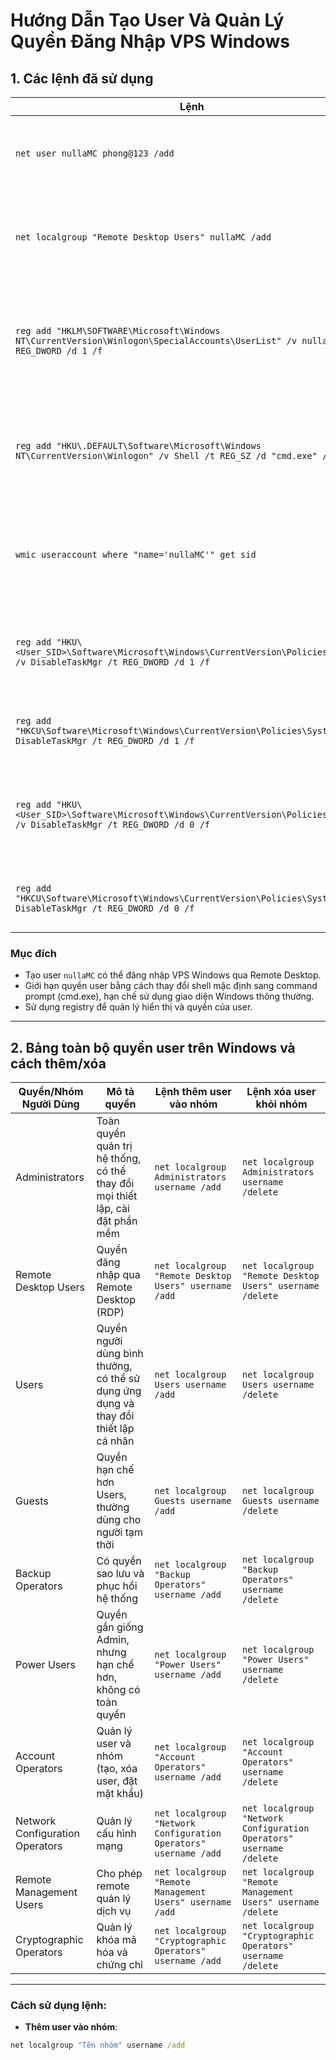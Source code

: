 # Hướng Dẫn Tạo User Và Quản Lý Quyền Đăng Nhập VPS Windows

## 1. Các lệnh đã sử dụng

| Lệnh | Ý nghĩa | Chức năng |
|-----------------|-----------------------------|------------------------------------------------------------|
| `net user nullaMC phong@123 /add` | Tạo user mới | Tạo tài khoản người dùng `nullaMC` với mật khẩu `phong@123` |
| `net localgroup "Remote Desktop Users" nullaMC /add` | Thêm user vào nhóm RDP | Cho phép user `nullaMC` có quyền đăng nhập từ xa qua Remote Desktop |
| `reg add "HKLM\SOFTWARE\Microsoft\Windows NT\CurrentVersion\Winlogon\SpecialAccounts\UserList" /v nullaMC /t REG_DWORD /d 1 /f` | Thêm user vào danh sách đặc biệt trong đăng nhập Windows | Đánh dấu user `nullaMC` trong registry để điều chỉnh quyền hiển thị hoặc đăng nhập |
| `reg add "HKU\.DEFAULT\Software\Microsoft\Windows NT\CurrentVersion\Winlogon" /v Shell /t REG_SZ /d "cmd.exe" /f` | Đổi shell mặc định của hệ thống | Đặt `cmd.exe` làm shell mặc định thay cho explorer.exe trong hồ sơ người dùng mặc định |
| `wmic useraccount where "name='nullaMC'" get sid` | Lấy SID của user `nullaMC` | Lấy Security Identifier (SID) để thao tác chi tiết trên registry theo user |
| `reg add "HKU\<User_SID>\Software\Microsoft\Windows\CurrentVersion\Policies\System" /v DisableTaskMgr /t REG_DWORD /d 1 /f` | Khóa Task Manager cho user có SID tương ứng | Ngăn user đó mở Task Manager (thay `<User_SID>` bằng SID thực tế) |
| `reg add "HKCU\Software\Microsoft\Windows\CurrentVersion\Policies\System" /v DisableTaskMgr /t REG_DWORD /d 1 /f` | Khóa Task Manager cho user hiện tại | Ngăn user hiện tại mở Task Manager |
| `reg add "HKU\<User_SID>\Software\Microsoft\Windows\CurrentVersion\Policies\System" /v DisableTaskMgr /t REG_DWORD /d 0 /f` | Mở lại Task Manager cho user có SID tương ứng | Cho phép user mở Task Manager (thay `<User_SID>` bằng SID thực tế) |
| `reg add "HKCU\Software\Microsoft\Windows\CurrentVersion\Policies\System" /v DisableTaskMgr /t REG_DWORD /d 0 /f` | Mở lại Task Manager cho user hiện tại | Cho phép user hiện tại mở Task Manager |

### Mục đích

- Tạo user `nullaMC` có thể đăng nhập VPS Windows qua Remote Desktop.
- Giới hạn quyền user bằng cách thay đổi shell mặc định sang command prompt (cmd.exe), hạn chế sử dụng giao diện Windows thông thường.
- Sử dụng registry để quản lý hiển thị và quyền của user.

---

## 2. Bảng toàn bộ quyền user trên Windows và cách thêm/xóa

| Quyền/Nhóm Người Dùng      | Mô tả quyền                                                                 | Lệnh thêm user vào nhóm                      | Lệnh xóa user khỏi nhóm                    |
|----------------------------|-----------------------------------------------------------------------------|----------------------------------------------|--------------------------------------------|
| Administrators             | Toàn quyền quản trị hệ thống, có thể thay đổi mọi thiết lập, cài đặt phần mềm | `net localgroup Administrators username /add` | `net localgroup Administrators username /delete` |
| Remote Desktop Users       | Quyền đăng nhập qua Remote Desktop (RDP)                                    | `net localgroup "Remote Desktop Users" username /add` | `net localgroup "Remote Desktop Users" username /delete` |
| Users                      | Quyền người dùng bình thường, có thể sử dụng ứng dụng và thay đổi thiết lập cá nhân | `net localgroup Users username /add`         | `net localgroup Users username /delete`     |
| Guests                     | Quyền hạn chế hơn Users, thường dùng cho người tạm thời                     | `net localgroup Guests username /add`        | `net localgroup Guests username /delete`    |
| Backup Operators           | Có quyền sao lưu và phục hồi hệ thống                                       | `net localgroup "Backup Operators" username /add` | `net localgroup "Backup Operators" username /delete` |
| Power Users                | Quyền gần giống Admin, nhưng hạn chế hơn, không có toàn quyền                | `net localgroup "Power Users" username /add` | `net localgroup "Power Users" username /delete` |
| Account Operators          | Quản lý user và nhóm (tạo, xóa user, đặt mật khẩu)                          | `net localgroup "Account Operators" username /add` | `net localgroup "Account Operators" username /delete` |
| Network Configuration Operators | Quản lý cấu hình mạng                                                | `net localgroup "Network Configuration Operators" username /add` | `net localgroup "Network Configuration Operators" username /delete` |
| Remote Management Users    | Cho phép remote quản lý dịch vụ                                              | `net localgroup "Remote Management Users" username /add` | `net localgroup "Remote Management Users" username /delete` |
| Cryptographic Operators    | Quản lý khóa mã hóa và chứng chỉ                                             | `net localgroup "Cryptographic Operators" username /add` | `net localgroup "Cryptographic Operators" username /delete` |

---

### Cách sử dụng lệnh:

- **Thêm user vào nhóm**:

```cmd
net localgroup "Tên nhóm" username /add
